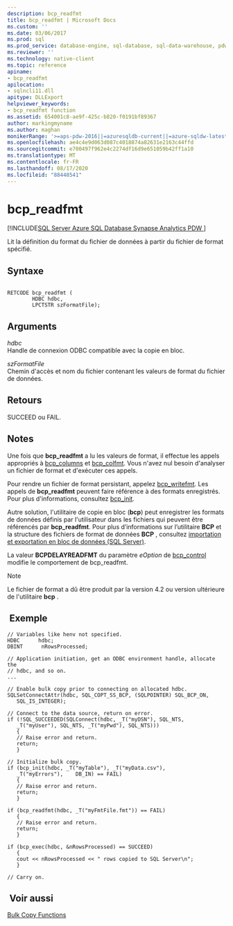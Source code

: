 ```yaml
---
description: bcp_readfmt
title: bcp_readfmt | Microsoft Docs
ms.custom: ''
ms.date: 03/06/2017
ms.prod: sql
ms.prod_service: database-engine, sql-database, sql-data-warehouse, pdw
ms.reviewer: ''
ms.technology: native-client
ms.topic: reference
apiname:
- bcp_readfmt
apilocation:
- sqlncli11.dll
apitype: DLLExport
helpviewer_keywords:
- bcp_readfmt function
ms.assetid: 654001c8-ae9f-425c-b820-f0191bf89367
author: markingmyname
ms.author: maghan
monikerRange: '>=aps-pdw-2016||=azuresqldb-current||=azure-sqldw-latest||>=sql-server-2016||=sqlallproducts-allversions||>=sql-server-linux-2017||=azuresqldb-mi-current'
ms.openlocfilehash: ae4c4e9d063d087c4018874a82631e2163c44ffd
ms.sourcegitcommit: e700497f962e4c2274df16d9e651059b42ff1a10
ms.translationtype: MT
ms.contentlocale: fr-FR
ms.lasthandoff: 08/17/2020
ms.locfileid: "88448541"
---
```

# <a name="bcp_readfmt"></a>bcp_readfmt
[!INCLUDE[SQL Server Azure SQL Database Synapse Analytics PDW ](../../includes/applies-to-version/sql-asdb-asdbmi-asa-pdw.md)]

  Lit la définition du format du fichier de données à partir du fichier de format spécifié.  
  
## <a name="syntax"></a>Syntaxe  
  
```  
  
RETCODE bcp_readfmt (  
        HDBC hdbc,  
        LPCTSTR szFormatFile);  
```  
  
## <a name="arguments"></a>Arguments  
 *hdbc*  
 Handle de connexion ODBC compatible avec la copie en bloc.  
  
 *szFormatFile*  
 Chemin d'accès et nom du fichier contenant les valeurs de format du fichier de données.  
  
## <a name="returns"></a>Retours  
 SUCCEED ou FAIL.  
  
## <a name="remarks"></a>Notes  
 Une fois que **bcp_readfmt** a lu les valeurs de format, il effectue les appels appropriés à [bcp_columns](../../relational-databases/native-client-odbc-extensions-bulk-copy-functions/bcp-columns.md) et [bcp_colfmt](../../relational-databases/native-client-odbc-extensions-bulk-copy-functions/bcp-colfmt.md). Vous n'avez nul besoin d'analyser un fichier de format et d'exécuter ces appels.  
  
 Pour rendre un fichier de format persistant, appelez [bcp_writefmt](../../relational-databases/native-client-odbc-extensions-bulk-copy-functions/bcp-writefmt.md). Les appels de **bcp_readfmt** peuvent faire référence à des formats enregistrés. Pour plus d'informations, consultez [bcp_init](../../relational-databases/native-client-odbc-extensions-bulk-copy-functions/bcp-init.md).  
  
 Autre solution, l'utilitaire de copie en bloc (**bcp**) peut enregistrer les formats de données définis par l'utilisateur dans les fichiers qui peuvent être référencés par **bcp_readfmt**. Pour plus d’informations sur l’utilitaire **BCP** et la structure des fichiers de format de données **BCP** , consultez [importation et exportation en bloc de données &#40;SQL Server&#41;](../../relational-databases/import-export/bulk-import-and-export-of-data-sql-server.md).  
  
 La valeur **BCPDELAYREADFMT** du paramètre *eOption* de [bcp_control](../../relational-databases/native-client-odbc-extensions-bulk-copy-functions/bcp-control.md) modifie le comportement de bcp_readfmt.  
  
> [!NOTE]  
>  Le fichier de format a dû être produit par la version 4.2 ou version ultérieure de l'utilitaire **bcp** .  
  
## <a name="example"></a> Exemple  
  
```  
// Variables like henv not specified.  
HDBC      hdbc;  
DBINT      nRowsProcessed;  
  
// Application initiation, get an ODBC environment handle, allocate the  
// hdbc, and so on.  
...   
  
// Enable bulk copy prior to connecting on allocated hdbc.  
SQLSetConnectAttr(hdbc, SQL_COPT_SS_BCP, (SQLPOINTER) SQL_BCP_ON,  
   SQL_IS_INTEGER);  
  
// Connect to the data source, return on error.  
if (!SQL_SUCCEEDED(SQLConnect(hdbc, _T("myDSN"), SQL_NTS,  
   _T("myUser"), SQL_NTS, _T("myPwd"), SQL_NTS)))  
   {  
   // Raise error and return.  
   return;  
   }  
  
// Initialize bulk copy.   
if (bcp_init(hdbc, _T("myTable"), _T("myData.csv"),  
   _T("myErrors"),    DB_IN) == FAIL)  
   {  
   // Raise error and return.  
   return;  
   }  
  
if (bcp_readfmt(hdbc, _T("myFmtFile.fmt")) == FAIL)  
   {  
   // Raise error and return.  
   return;  
   }  
  
if (bcp_exec(hdbc, &nRowsProcessed) == SUCCEED)  
   {  
   cout << nRowsProcessed << " rows copied to SQL Server\n";  
   }  
  
// Carry on.  
```  
  
## <a name="see-also"></a> Voir aussi  
 [Bulk Copy Functions](../../relational-databases/native-client-odbc-extensions-bulk-copy-functions/sql-server-driver-extensions-bulk-copy-functions.md)  
  
  
